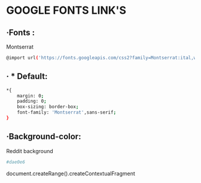 # GOOGLE FONTS LINK'S

## ·Fonts :

Montserrat
```sh
@import url('https://fonts.googleapis.com/css2?family=Montserrat:ital,wght@0,100;0,200;0,300;0,400;0,500;0,600;0,700;0,800;0,900;1,100;1,200;1,300;1,400;1,500;1,600;1,700;1,800;1,900&display=swap');
```
## · * Default:
```sh
*{
    margin: 0;
    padding: 0;
    box-sizing: border-box;
    font-family: 'Montserrat',sans-serif;
}
```

## ·Background-color:

Reddit background
```sh
#dae0e6
```

document.createRange().createContextualFragment
